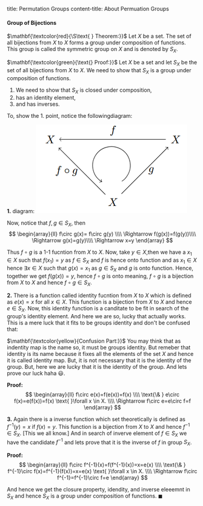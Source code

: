 title: Permutation Groups
content-title: About Permuation Groups


#### Group of Bijections
$\mathbf{\textcolor{red}{\S\text{ } Theorem:}}$
Let $X$ be a set. The set of all bijections from $X$ to $X$ forms a group under composition of functions. This group is called the symmetric group on $X$ and is denoted by $S_X$.

$\mathbf{\textcolor{green}{\text{} Proof:}}$
Let $X$ be a set and let $S_X$ be the set of all bijections from $X$ to $X$. We need to show that $S_X$ is a group under composition of functions. 
1. We need to show that $S_X$ is closed under composition, 
2. has an identity element, 
3. and has inverses.

To, show the 1. point, notice the followingdiagram:

**1.**
diagram:
![arrowDiagram](image.png)

Now, notice that $f,g \in S_X$, then 
$$
\begin{array}{ll}
    f\circ g(x)= f\circ g(y) \\\\
    \Rightarrow  f(g(x))=f(g(y))\\\\
    \Rightarrow g(x)=g(y)\\\\
    \Rightarrow x=y
\end{array}
$$

Thus $f\circ g$ is a 1-1 fucntion from $X$ to $X$.
Now, take $y\in X$,then we have a $x_1\in X$ such that $f(x_1)=y$ as $f \in S_X$ and $f$ is hence onto function and as $x_1\in X$ hence $\exists x \in X$ such that $g(x)=x_1$ as $g\in S_X$ and $g$ is onto function. Hence, together we get 
$f(g(x))=y$, hence $f\circ g$ is onto meaning, $f\circ g$ is a bijection from $X$ to $X$ and hence $f\circ g \in S_X$.

**2.** There is a function called identity fucntion from $X$ to $X$ which is defined as $e(x)=x$ for all $x\in X$. This function is a bijection from $X$ to $X$ and hence $e\in S_X$.
Now, this identity function  is a canditate to be fit in search of the group's identity element. And here we are so, lucky that actually works. This is a mere luck that it fits to be groups identity and don't be confused that:

$\mathbf{\textcolor{yellow}{Confusion Part:}}$ You may think that as indentity map is the name so, it must be groups identity. But remeber that identity  is its name because it fixes all the elements of the set $X$ and hence it is called identity map. But, it is not necessary that it is the identity of the group. But, here we are lucky that it is the identity of the group. And lets prove our luck haha &#x1F603;.

$\textbf{Proof:}$ 
$$
\begin{array}{ll}
    f\circ e(x)=f(e(x))=f(x)  \\\\
    \text{\& } e\circ f(x)=e(f(x))=f(x) \text{ }\forall x \in X. \\\\
    \Rightarrow f\circ e=e\circ f=f
\end{array}
$$

**3.** Again there is a inverse function which set theoretically is defined as $f^{-1}(y)=x$ if $f(x)=y$. This function is a bijection from $X$ to $X$ and hence $f^{-1}\in S_X$. [This we all know.] And in search of inverve element of $f\in S_X$ we have the candidate $f^{-1}$ and lets prove that it is the inverse of $f$ in group $S_X$.

$\textbf{Proof:}$
$$
\begin{array}{ll}
    f\circ f^{-1}(x)=f(f^{-1}(x))=x=e(x) \\\\
    \text{\& } f^{-1}\circ f(x)=f^{-1}(f(x))=x=e(x) \text{ }\forall x \in X. \\\\
    \Rightarrow f\circ f^{-1}=f^{-1}\circ f=e
\end{array}
$$

And hence we get the closure property, idendity, and inverse eleeemnt in $S_X$ and hence $S_X$ is a group under composition of functions. $\blacksquare$